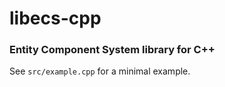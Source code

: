 # libecs-cpp
### Entity Component System library for C++

See ````src/example.cpp```` for a minimal example.
